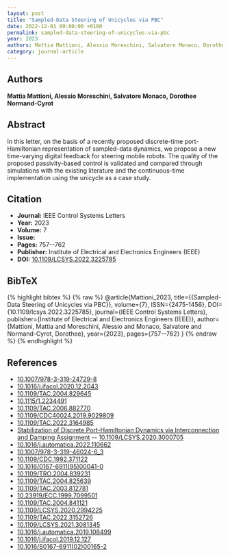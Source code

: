 ```yaml
---
layout: post
title: "Sampled-Data Steering of Unicycles via PBC"
date: 2022-12-01 00:00:00 +0100
permalink: sampled-data-steering-of-unicycles-via-pbc
year: 2023
authors: Mattia Mattioni, Alessio Moreschini, Salvatore Monaco, Dorothee Normand-Cyrot
category: journal-article
---
```

 
## Authors
**Mattia Mattioni, Alessio Moreschini, Salvatore Monaco, Dorothee Normand-Cyrot**
 
## Abstract
In this letter, on the basis of a recently proposed discrete-time port-Hamiltonian representation of sampled-data dynamics, we propose a new time-varying digital feedback for steering mobile robots. The quality of the proposed passivity-based control is validated and compared through simulations with the existing literature and the continuous-time implementation using the unicycle as a case study.
 
## Citation
- **Journal:** IEEE Control Systems Letters
- **Year:** 2023
- **Volume:** 7
- **Issue:** 
- **Pages:** 757--762
- **Publisher:** Institute of Electrical and Electronics Engineers (IEEE)
- **DOI:** [10.1109/LCSYS.2022.3225785](https://doi.org/10.1109/LCSYS.2022.3225785)
 
## BibTeX
{% highlight bibtex %}
{% raw %}
@article{Mattioni_2023,
  title={{Sampled-Data Steering of Unicycles via PBC}},
  volume={7},
  ISSN={2475-1456},
  DOI={10.1109/lcsys.2022.3225785},
  journal={IEEE Control Systems Letters},
  publisher={Institute of Electrical and Electronics Engineers (IEEE)},
  author={Mattioni, Mattia and Moreschini, Alessio and Monaco, Salvatore and Normand-Cyrot, Dorothee},
  year={2023},
  pages={757--762}
}
{% endraw %}
{% endhighlight %}
 
## References
- [10.1007/978-3-319-24729-8](https://doi.org/10.1007/978-3-319-24729-8)
- [10.1016/j.ifacol.2020.12.2043](https://doi.org/10.1016/j.ifacol.2020.12.2043)
- [10.1109/TAC.2004.829645](https://doi.org/10.1109/TAC.2004.829645)
- [10.1115/1.2234491](https://doi.org/10.1115/1.2234491)
- [10.1109/TAC.2006.882770](https://doi.org/10.1109/TAC.2006.882770)
- [10.1109/CDC40024.2019.9029809](https://doi.org/10.1109/CDC40024.2019.9029809)
- [10.1109/TAC.2022.3164985](https://doi.org/10.1109/TAC.2022.3164985)
- [Stabilization of Discrete Port-Hamiltonian Dynamics via Interconnection and Damping Assignment](stabilization-of-discrete-port-hamiltonian-dynamics-via-interconnection-and-damping-assignment) -- [10.1109/LCSYS.2020.3000705](https://doi.org/10.1109/LCSYS.2020.3000705)
- [10.1016/j.automatica.2022.110662](https://doi.org/10.1016/j.automatica.2022.110662)
- [10.1007/978-3-319-46024-6_3](https://doi.org/10.1007/978-3-319-46024-6_3)
- [10.1109/CDC.1992.371122](https://doi.org/10.1109/CDC.1992.371122)
- [10.1016/0167-6911(95)00041-0](https://doi.org/10.1016/0167-6911(95)00041-0)
- [10.1109/TRO.2004.839231](https://doi.org/10.1109/TRO.2004.839231)
- [10.1109/TAC.2004.825639](https://doi.org/10.1109/TAC.2004.825639)
- [10.1109/TAC.2003.812781](https://doi.org/10.1109/TAC.2003.812781)
- [10.23919/ECC.1999.7099501](https://doi.org/10.23919/ECC.1999.7099501)
- [10.1109/TAC.2004.841121](https://doi.org/10.1109/TAC.2004.841121)
- [10.1109/LCSYS.2020.2994225](https://doi.org/10.1109/LCSYS.2020.2994225)
- [10.1109/TAC.2022.3152726](https://doi.org/10.1109/TAC.2022.3152726)
- [10.1109/LCSYS.2021.3081345](https://doi.org/10.1109/LCSYS.2021.3081345)
- [10.1016/j.automatica.2019.108499](https://doi.org/10.1016/j.automatica.2019.108499)
- [10.1016/j.ifacol.2019.12.127](https://doi.org/10.1016/j.ifacol.2019.12.127)
- [10.1016/S0167-6911(02)00165-2](https://doi.org/10.1016/S0167-6911(02)00165-2)

